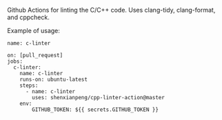 Github Actions for linting the C/C++ code. Uses clang-tidy, clang-format, and cppcheck.

Example of usage:

```
name: c-linter

on: [pull_request]
jobs:
  c-linter:
    name: c-linter
    runs-on: ubuntu-latest
    steps:
      - name: c-linter
        uses: shenxianpeng/cpp-linter-action@master
    env:
        GITHUB_TOKEN: ${{ secrets.GITHUB_TOKEN }}
```

